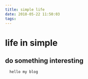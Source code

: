```yaml
---
title: simple life
date: 2018-05-22 11:50:03
tags:
---
```


# life in simple

## do something interesting

```
  hello my blog
```